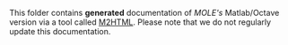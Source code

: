 This folder contains **generated** documentation of *MOLE's* Matlab/Octave version via a tool called [M2HTML](https://www.gllmflndn.com/software/matlab/m2html). Please note that we do not regularly update this documentation.

